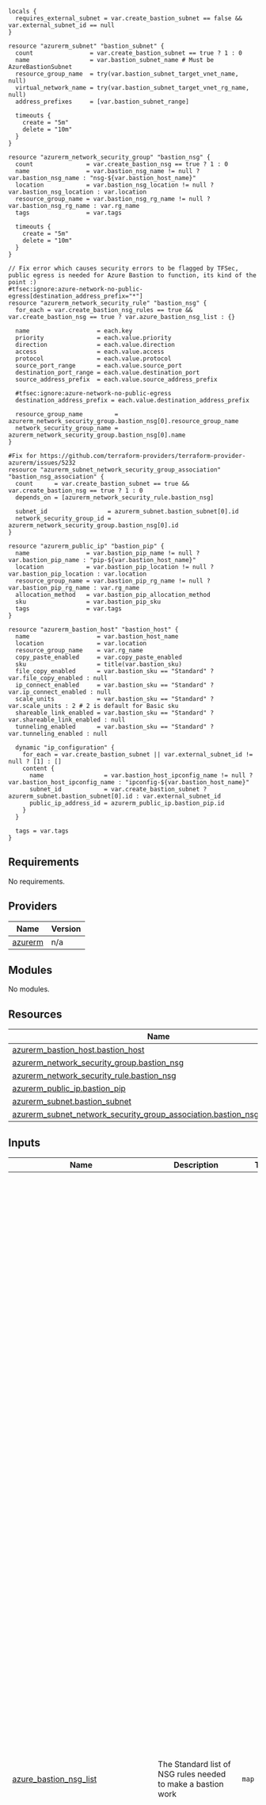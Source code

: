 
```hcl
locals {
  requires_external_subnet = var.create_bastion_subnet == false && var.external_subnet_id == null
}

resource "azurerm_subnet" "bastion_subnet" {
  count                = var.create_bastion_subnet == true ? 1 : 0
  name                 = var.bastion_subnet_name # Must be AzureBastionSubnet
  resource_group_name  = try(var.bastion_subnet_target_vnet_name, null)
  virtual_network_name = try(var.bastion_subnet_target_vnet_rg_name, null)
  address_prefixes     = [var.bastion_subnet_range]

  timeouts {
    create = "5m"
    delete = "10m"
  }
}

resource "azurerm_network_security_group" "bastion_nsg" {
  count               = var.create_bastion_nsg == true ? 1 : 0
  name                = var.bastion_nsg_name != null ? var.bastion_nsg_name : "nsg-${var.bastion_host_name}"
  location            = var.bastion_nsg_location != null ? var.bastion_nsg_location : var.location
  resource_group_name = var.bastion_nsg_rg_name != null ? var.bastion_nsg_rg_name : var.rg_name
  tags                = var.tags

  timeouts {
    create = "5m"
    delete = "10m"
  }
}

// Fix error which causes security errors to be flagged by TFSec, public egress is needed for Azure Bastion to function, its kind of the point :)
#tfsec:ignore:azure-network-no-public-egress[destination_address_prefix="*"]
resource "azurerm_network_security_rule" "bastion_nsg" {
  for_each = var.create_bastion_nsg_rules == true && var.create_bastion_nsg == true ? var.azure_bastion_nsg_list : {}

  name                   = each.key
  priority               = each.value.priority
  direction              = each.value.direction
  access                 = each.value.access
  protocol               = each.value.protocol
  source_port_range      = each.value.source_port
  destination_port_range = each.value.destination_port
  source_address_prefix  = each.value.source_address_prefix

  #tfsec:ignore:azure-network-no-public-egress
  destination_address_prefix = each.value.destination_address_prefix

  resource_group_name         = azurerm_network_security_group.bastion_nsg[0].resource_group_name
  network_security_group_name = azurerm_network_security_group.bastion_nsg[0].name
}

#Fix for https://github.com/terraform-providers/terraform-provider-azurerm/issues/5232
resource "azurerm_subnet_network_security_group_association" "bastion_nsg_association" {
  count      = var.create_bastion_subnet == true && var.create_bastion_nsg == true ? 1 : 0
  depends_on = [azurerm_network_security_rule.bastion_nsg]

  subnet_id                 = azurerm_subnet.bastion_subnet[0].id
  network_security_group_id = azurerm_network_security_group.bastion_nsg[0].id
}

resource "azurerm_public_ip" "bastion_pip" {
  name                = var.bastion_pip_name != null ? var.bastion_pip_name : "pip-${var.bastion_host_name}"
  location            = var.bastion_pip_location != null ? var.bastion_pip_location : var.location
  resource_group_name = var.bastion_pip_rg_name != null ? var.bastion_pip_rg_name : var.rg_name
  allocation_method   = var.bastion_pip_allocation_method
  sku                 = var.bastion_pip_sku
  tags                = var.tags
}

resource "azurerm_bastion_host" "bastion_host" {
  name                   = var.bastion_host_name
  location               = var.location
  resource_group_name    = var.rg_name
  copy_paste_enabled     = var.copy_paste_enabled
  sku                    = title(var.bastion_sku)
  file_copy_enabled      = var.bastion_sku == "Standard" ? var.file_copy_enabled : null
  ip_connect_enabled     = var.bastion_sku == "Standard" ? var.ip_connect_enabled : null
  scale_units            = var.bastion_sku == "Standard" ? var.scale_units : 2 # 2 is default for Basic sku
  shareable_link_enabled = var.bastion_sku == "Standard" ? var.shareable_link_enabled : null
  tunneling_enabled      = var.bastion_sku == "Standard" ? var.tunneling_enabled : null

  dynamic "ip_configuration" {
    for_each = var.create_bastion_subnet || var.external_subnet_id != null ? [1] : []
    content {
      name                 = var.bastion_host_ipconfig_name != null ? var.bastion_host_ipconfig_name : "ipconfig-${var.bastion_host_name}"
      subnet_id            = var.create_bastion_subnet ? azurerm_subnet.bastion_subnet[0].id : var.external_subnet_id
      public_ip_address_id = azurerm_public_ip.bastion_pip.id
    }
  }

  tags = var.tags
}
```
## Requirements

No requirements.

## Providers

| Name | Version |
|------|---------|
| <a name="provider_azurerm"></a> [azurerm](#provider\_azurerm) | n/a |

## Modules

No modules.

## Resources

| Name | Type |
|------|------|
| [azurerm_bastion_host.bastion_host](https://registry.terraform.io/providers/hashicorp/azurerm/latest/docs/resources/bastion_host) | resource |
| [azurerm_network_security_group.bastion_nsg](https://registry.terraform.io/providers/hashicorp/azurerm/latest/docs/resources/network_security_group) | resource |
| [azurerm_network_security_rule.bastion_nsg](https://registry.terraform.io/providers/hashicorp/azurerm/latest/docs/resources/network_security_rule) | resource |
| [azurerm_public_ip.bastion_pip](https://registry.terraform.io/providers/hashicorp/azurerm/latest/docs/resources/public_ip) | resource |
| [azurerm_subnet.bastion_subnet](https://registry.terraform.io/providers/hashicorp/azurerm/latest/docs/resources/subnet) | resource |
| [azurerm_subnet_network_security_group_association.bastion_nsg_association](https://registry.terraform.io/providers/hashicorp/azurerm/latest/docs/resources/subnet_network_security_group_association) | resource |

## Inputs

| Name | Description | Type | Default | Required |
|------|-------------|------|---------|:--------:|
| <a name="input_azure_bastion_nsg_list"></a> [azure\_bastion\_nsg\_list](#input\_azure\_bastion\_nsg\_list) | The Standard list of NSG rules needed to make a bastion work | `map` | <pre>{<br>  "AllowAzureBastionCommunicationOutbound1": {<br>    "access": "Allow",<br>    "destination_address_prefix": "VirtualNetwork",<br>    "destination_port": "5701",<br>    "direction": "Outbound",<br>    "priority": "180",<br>    "protocol": "Tcp",<br>    "source_address_prefix": "VirtualNetwork",<br>    "source_port": "*"<br>  },<br>  "AllowAzureBastionCommunicationOutbound2": {<br>    "access": "Allow",<br>    "destination_address_prefix": "VirtualNetwork",<br>    "destination_port": "8080",<br>    "direction": "Outbound",<br>    "priority": "185",<br>    "protocol": "Tcp",<br>    "source_address_prefix": "VirtualNetwork",<br>    "source_port": "*"<br>  },<br>  "AllowAzureCloudOutbound2": {<br>    "access": "Allow",<br>    "destination_address_prefix": "AzureCloud",<br>    "destination_port": "443",<br>    "direction": "Outbound",<br>    "priority": "170",<br>    "protocol": "Tcp",<br>    "source_address_prefix": "*",<br>    "source_port": "*"<br>  },<br>  "AllowAzureLoadBalancerInbound": {<br>    "access": "Allow",<br>    "destination_address_prefix": "*",<br>    "destination_port": "443",<br>    "direction": "Inbound",<br>    "priority": "140",<br>    "protocol": "Tcp",<br>    "source_address_prefix": "AzureLoadBalancer",<br>    "source_port": "*"<br>  },<br>  "AllowBastionHostCommunication1": {<br>    "access": "Allow",<br>    "destination_address_prefix": "VirtualNetwork",<br>    "destination_port": "5701",<br>    "direction": "Inbound",<br>    "priority": "150",<br>    "protocol": "Tcp",<br>    "source_address_prefix": "VirtualNetwork",<br>    "source_port": "*"<br>  },<br>  "AllowBastionHostCommunication2": {<br>    "access": "Allow",<br>    "destination_address_prefix": "VirtualNetwork",<br>    "destination_port": "80",<br>    "direction": "Inbound",<br>    "priority": "155",<br>    "protocol": "Tcp",<br>    "source_address_prefix": "VirtualNetwork",<br>    "source_port": "*"<br>  },<br>  "AllowGatewayManagerInbound": {<br>    "access": "Allow",<br>    "destination_address_prefix": "*",<br>    "destination_port": "443",<br>    "direction": "Inbound",<br>    "priority": "130",<br>    "protocol": "Tcp",<br>    "source_address_prefix": "GatewayManager",<br>    "source_port": "*"<br>  },<br>  "AllowGetSessionInformation": {<br>    "access": "Allow",<br>    "destination_address_prefix": "*",<br>    "destination_port": "80",<br>    "direction": "Outbound",<br>    "priority": "190",<br>    "protocol": "Tcp",<br>    "source_address_prefix": "*",<br>    "source_port": "*"<br>  },<br>  "AllowHttpsInbound": {<br>    "access": "Allow",<br>    "destination_address_prefix": "*",<br>    "destination_port": "443",<br>    "direction": "Inbound",<br>    "priority": "120",<br>    "protocol": "Tcp",<br>    "source_address_prefix": "Internet",<br>    "source_port": "*"<br>  },<br>  "AllowSSHRDPOutbound1": {<br>    "access": "Allow",<br>    "destination_address_prefix": "VirtualNetwork",<br>    "destination_port": "22",<br>    "direction": "Outbound",<br>    "priority": "160",<br>    "protocol": "Tcp",<br>    "source_address_prefix": "*",<br>    "source_port": "*"<br>  },<br>  "AllowSSHRDPOutbound2": {<br>    "access": "Allow",<br>    "destination_address_prefix": "VirtualNetwork",<br>    "destination_port": "3389",<br>    "direction": "Outbound",<br>    "priority": "165",<br>    "protocol": "Tcp",<br>    "source_address_prefix": "*",<br>    "source_port": "*"<br>  }<br>}</pre> | no |
| <a name="input_bastion_host_ipconfig_name"></a> [bastion\_host\_ipconfig\_name](#input\_bastion\_host\_ipconfig\_name) | The IP Configuration name for the Azure Bastion | `string` | `null` | no |
| <a name="input_bastion_host_name"></a> [bastion\_host\_name](#input\_bastion\_host\_name) | The name for the Bastion host in the portal | `string` | n/a | yes |
| <a name="input_bastion_nsg_location"></a> [bastion\_nsg\_location](#input\_bastion\_nsg\_location) | The location of the bastion nsg | `string` | `null` | no |
| <a name="input_bastion_nsg_name"></a> [bastion\_nsg\_name](#input\_bastion\_nsg\_name) | The name for the NSG to be created with the AzureBastionSubnet | `string` | `"null"` | no |
| <a name="input_bastion_nsg_rg_name"></a> [bastion\_nsg\_rg\_name](#input\_bastion\_nsg\_rg\_name) | The resource group name which the NSG should be placed in | `string` | `null` | no |
| <a name="input_bastion_pip_allocation_method"></a> [bastion\_pip\_allocation\_method](#input\_bastion\_pip\_allocation\_method) | The allocation method for the Public IP, default is Static | `string` | `"Static"` | no |
| <a name="input_bastion_pip_location"></a> [bastion\_pip\_location](#input\_bastion\_pip\_location) | The location for the Bastion Public IP, default is UK South | `string` | `null` | no |
| <a name="input_bastion_pip_name"></a> [bastion\_pip\_name](#input\_bastion\_pip\_name) | The name for the Bastion Public IP | `string` | `null` | no |
| <a name="input_bastion_pip_rg_name"></a> [bastion\_pip\_rg\_name](#input\_bastion\_pip\_rg\_name) | The resource group name for Bastion Public IP | `string` | `null` | no |
| <a name="input_bastion_pip_sku"></a> [bastion\_pip\_sku](#input\_bastion\_pip\_sku) | The SKU for the Bastion Public IP, default is Standard | `string` | `"Standard"` | no |
| <a name="input_bastion_sku"></a> [bastion\_sku](#input\_bastion\_sku) | The SKU of the bastion, default is Basic | `string` | `"Basic"` | no |
| <a name="input_bastion_subnet_name"></a> [bastion\_subnet\_name](#input\_bastion\_subnet\_name) | The name of the Azure Bastion Subnet - note, this is a static value and should not be changed | `string` | `"AzureBastionSubnet"` | no |
| <a name="input_bastion_subnet_range"></a> [bastion\_subnet\_range](#input\_bastion\_subnet\_range) | The IP Range for the Bastion Subnet - Note, Minimum is a /27 | `string` | `null` | no |
| <a name="input_bastion_subnet_target_vnet_name"></a> [bastion\_subnet\_target\_vnet\_name](#input\_bastion\_subnet\_target\_vnet\_name) | The name of the VNet the bastion is intended to join | `string` | `null` | no |
| <a name="input_bastion_subnet_target_vnet_rg_name"></a> [bastion\_subnet\_target\_vnet\_rg\_name](#input\_bastion\_subnet\_target\_vnet\_rg\_name) | The name of the resource group that the VNet can be found in | `string` | `null` | no |
| <a name="input_copy_paste_enabled"></a> [copy\_paste\_enabled](#input\_copy\_paste\_enabled) | Whether copy paste is enabled, defaults to true | `bool` | `true` | no |
| <a name="input_create_bastion_nsg"></a> [create\_bastion\_nsg](#input\_create\_bastion\_nsg) | Whether a NSG should be created for the Bastion, defaults to true | `bool` | `true` | no |
| <a name="input_create_bastion_nsg_rules"></a> [create\_bastion\_nsg\_rules](#input\_create\_bastion\_nsg\_rules) | Whether the NSG rules for a bastion should be made, default is true | `bool` | `true` | no |
| <a name="input_create_bastion_subnet"></a> [create\_bastion\_subnet](#input\_create\_bastion\_subnet) | Whether this module should create the bastion subnet for the user, defaults to true | `bool` | `true` | no |
| <a name="input_external_subnet_id"></a> [external\_subnet\_id](#input\_external\_subnet\_id) | The ID of the external subnet if not created by this module. | `string` | `null` | no |
| <a name="input_file_copy_enabled"></a> [file\_copy\_enabled](#input\_file\_copy\_enabled) | Whether file copy is enabled | `bool` | `null` | no |
| <a name="input_ip_connect_enabled"></a> [ip\_connect\_enabled](#input\_ip\_connect\_enabled) | Whether the IP connect feature is enabled | `bool` | `null` | no |
| <a name="input_location"></a> [location](#input\_location) | The location for the bastion host, default is UK South | `string` | n/a | yes |
| <a name="input_rg_name"></a> [rg\_name](#input\_rg\_name) | The resource group name for the Bastion resource | `string` | n/a | yes |
| <a name="input_scale_units"></a> [scale\_units](#input\_scale\_units) | The number of scale units, default is 2 | `number` | `2` | no |
| <a name="input_shareable_link_enabled"></a> [shareable\_link\_enabled](#input\_shareable\_link\_enabled) | Whether the shareable link is enabled | `bool` | `null` | no |
| <a name="input_tags"></a> [tags](#input\_tags) | The default tags to be assigned | `map(string)` | n/a | yes |
| <a name="input_tunneling_enabled"></a> [tunneling\_enabled](#input\_tunneling\_enabled) | Whether the tunneling feature is enable | `bool` | `null` | no |

## Outputs

| Name | Description |
|------|-------------|
| <a name="output_bastion_dns_name"></a> [bastion\_dns\_name](#output\_bastion\_dns\_name) | The DNS name of the Azure Bastion |
| <a name="output_bastion_hostname"></a> [bastion\_hostname](#output\_bastion\_hostname) | The host name of the bastion |
| <a name="output_bastion_ip_configuration"></a> [bastion\_ip\_configuration](#output\_bastion\_ip\_configuration) | The bastion host ip\_configuration block |
| <a name="output_bastion_nsg_id"></a> [bastion\_nsg\_id](#output\_bastion\_nsg\_id) | The host name of the bastion |
| <a name="output_bastion_nsg_name"></a> [bastion\_nsg\_name](#output\_bastion\_nsg\_name) | The name of the bastion nsg |
| <a name="output_bastion_subnet_id"></a> [bastion\_subnet\_id](#output\_bastion\_subnet\_id) | The subnet ID associated with the bastion host's IP configuration |
| <a name="output_bastion_subnet_ip_range"></a> [bastion\_subnet\_ip\_range](#output\_bastion\_subnet\_ip\_range) | Bastion subnet IP range |
